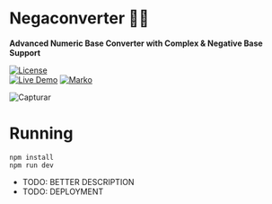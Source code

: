 # Negaconverter 🔢🌀  
**Advanced Numeric Base Converter with Complex & Negative Base Support**

[![License](https://img.shields.io/badge/license-MIT-blue.svg)](https://github.com/seuuser/seurepo/blob/main/LICENSE)  
[![Live Demo](https://img.shields.io/badge/try_live-demo-brightgreen)](https://seusite.com?from=-2&to=2i&input=1010)
[![Marko](https://img.shields.io/badge/marko-1)](https://markojs.com/)

![Capturar](https://github.com/user-attachments/assets/e027768b-c322-4006-ae22-34a97bc6f53b)



# Running

```
npm install
npm run dev
```

- TODO: BETTER DESCRIPTION
- TODO: DEPLOYMENT
